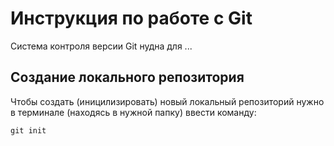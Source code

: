 # **Инструкция по работе с Git**

Система контроля версии Git нудна для ...

## Создание локального репозитория

Чтобы создать (иницилизировать) новый локальный репозиторий нужно в терминале (находясь в нужной папку) ввести команду:

    git init
